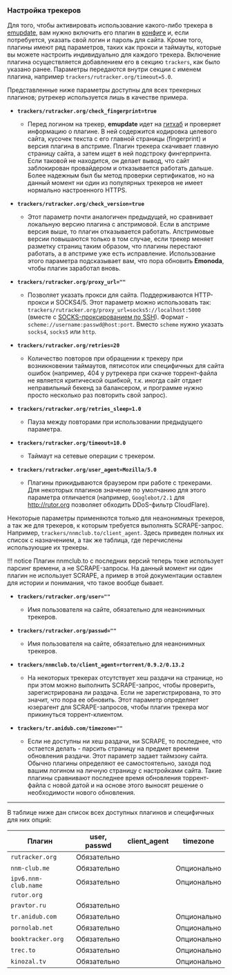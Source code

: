 ### Настройка трекеров

Для того, чтобы активировать использование какого-либо трекера в [emupdate](/emupdate), вам нужно включить его плагин в [конфиге](/config) и, если потребуется, указать свой логин и пароль для сайта. Кроме того, плагины имеют ряд параметров, таких как прокси и таймауты, которые вы можете настроить индивидуально для каждого трекера. Включение плагина осуществляется добавлением его в секцию `trackers`, как было указано ранее. Параметры передаются внутри секции с именем плагина, например `trackers/rutracker.org/timeout=5.0`.

Представленные ниже параметры доступны для всех трекерных плагинов; рутрекер используется лишь в качестве примера.

* **`trackers/rutracker.org/check_fingerprint=true`**
    * Перед логином на трекер, **emupdate** идет на [гитхаб](https://github.com/mdevaev/emonoda/tree/master/trackers) и проверяет информацию о плагине. В ней содержится кодировка целевого сайта, кусочек текста с его главной страницы (fingerprint) и версия плагина в апстриме. Плагин трекера скачивает главную страницу сайта, а затем ищет в ней подстроку фингерпринта. Если таковой не находится, он делает вывод, что сайт заблокирован провайдером и отказывается работать дальше. Более надежным был бы метод проверки сертификатов, но на данный момент ни один из популярных трекеров не имеет нормально настроенного HTTPS.

* **`trackers/rutracker.org/check_version=true`**
    * Этот параметр почти аналогичен предыдущей, но сравнивает локальную версию плагина с апстримовой. Если в апстриме версия выше, то плагин отказывается работать. Апстримовые версии повышаются только в том случае, если трекер меняет разметку страниц таким образом, что плагины перестают работать, а в апстриме уже есть исправление. Использование этого параметра подсказывает вам, что пора обновить **Emonoda**, чтобы плагин заработал вновь.

* **`trackers/rutracker.org/proxy_url=""`**
    * Позволяет указать прокси для сайта. Поддерживаются HTTP-прокси и SOCKS4/5. Этот параметр можно использовать так: `trackers/rutracker.org/proxy_url=socks5://localhost:5000` (вместе с [SOCKS-проксированием по SSH](https://ru.wikibooks.org/wiki/SSH_%D1%82%D1%83%D0%BD%D0%BD%D0%B5%D0%BB%D0%B8%D1%80%D0%BE%D0%B2%D0%B0%D0%BD%D0%B8%D0%B5)). Формат - `scheme://username:passwd@host:port`. Вместо `scheme` нужно указать `socks4`, `socks5` или `http`.

* **`trackers/rutracker.org/retries=20`**
    * Количество повторов при обращении к трекеру при возникновении таймаутов, пятисоток или специфичных для сайта ошибок (например, 404 у рутрекера при скачке торрент-файла не является критической ошибкой, т.к. иногда сайт отдает неправильный бекенд за балансером, и программе нужно просто несколько раз повторить свой запрос).

* **`trackers/rutracker.org/retries_sleep=1.0`**
    * Пауза между повторами при использовании предыдущего параметра.

* **`trackers/rutracker.org/timeout=10.0`**
    * Таймаут на сетевые операции с трекером.

* **`trackers/rutracker.org/user_agent=Mozilla/5.0`**
    * Плагины прикидываются браузером при работе с трекерами. Для некоторых плагинов значение по умолчанию для этого параметра отличается (например, `Googlebot/2.1` для http://rutor.org позволяет обходить DDoS-фильтр CloudFlare).

Некоторые параметры применяются только для неанонимных трекеров, а так же для трекеров, к которым требуется выполнять SCRAPE-запрос. Например, `trackers/nnmclub.to/client_agent`. Здесь приведен полных их список с назначением, а так же таблица, где перечислены использующие их трекеры.

!!! notice
    Плагин nnmclub.to с последних версий теперь тоже использует парсинг времени, а не SCRAPE-запросы. На данный момент ни один плагин не использует SCRAPE, а пример в этой документации оставлен для истории и понимания, что такое вообще бывает.

* **`trackers/rutracker.org/user=""`**
    * Имя пользователя на сайте, обязательно для неанонимных трекеров.

* **`trackers/rutracker.org/passwd=""`**
    * Имя пользователя на сайте, обязательно для неанонимных трекеров.

* **`trackers/nnmclub.to/client_agent=rtorrent/0.9.2/0.13.2`**
    * На некоторых трекерах отсутствует хеш раздачи на странице, но при этом можно выполнить SCRAPE-запрос, чтобы проверить, зарегистрирована ли раздача. Если не зарегистрирована, то это значит, что пора ее обновить. Этот параметр определяет юзерагент для SCRAPE-запросов, чтобы плагин трекера мог прикинуться торрент-клиентом.

* **`trackers/tr.anidub.com/timezone=""`**
    * Если не доступны ни хеш раздачи, ни SCRAPE, то последнее, что остается делать - парсить страницу на предмет времени обновления раздачи. Этот параметр задает таймзону сайта. Обычно плагины определяют ее самостоятельно, заходя под вашим логином на личную страницу с настройками сайта. Такие плагины сравнивают последнее время обновления торрент-файла с новой датой и на основе этого выносят решение о необходимости нового обновления.

***

В таблице ниже дан список всех доступных плагинов и специфичных для них опций:

| Плагин | user, passwd | client_agent | timezone |
|--------|--------------|--------------|----------|
| `rutracker.org` | Обязательно | | |
| `nnm-club.me` | Обязательно | | Опционально |
| `ipv6.nnm-club.name` | Обязательно | | Опционально |
| `rutor.org` | | | |
| `pravtor.ru` | Обязательно | | |
| `tr.anidub.com` | Обязательно | | Опционально |
| `pornolab.net` | Обязательно | | Опционально |
| `booktracker.org` | Обязательно | | Опционально |
| `trec.to` | Обязательно | | Опционально |
| `kinozal.tv` | Обязательно | | Опционально |
